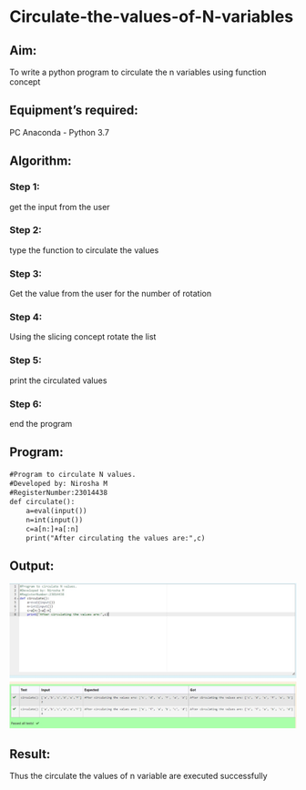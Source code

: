 # Circulate-the-values-of-N-variables
## Aim:
To write a python program to circulate the n variables using function concept
## Equipment’s required:
PC
Anaconda - Python 3.7
## Algorithm: 
### Step 1: 
get the input from the user
### Step 2: 
type the function to circulate the values
### Step 3: 
Get the value from the user for the number of rotation
### Step 4: 
Using the slicing concept rotate the list
### Step 5: 
print the circulated values
### Step 6: 
end the program
## Program:
```
#Program to circulate N values.
#Developed by: Nirosha M
#RegisterNumber:23014438
def circulate():
    a=eval(input())
    n=int(input())
    c=a[n:]+a[:n]
    print("After circulating the values are:",c)
```
## Output:
![Alt text](image.png)
## Result:
Thus the circulate the values of n variable are executed successfully
